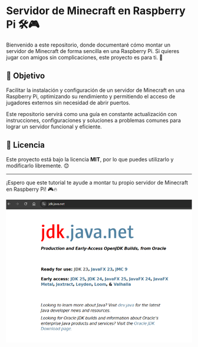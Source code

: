 # Servidor de Minecraft en Raspberry Pi 🛠️🎮

Bienvenido a este repositorio, donde documentaré cómo montar un servidor de Minecraft de forma sencilla en una Raspberry Pi. Si quieres jugar con amigos sin complicaciones, este proyecto es para ti. 🚀

## 📌 Objetivo
Facilitar la instalación y configuración de un servidor de Minecraft en una Raspberry Pi, optimizando su rendimiento y permitiendo el acceso de jugadores externos sin necesidad de abrir puertos.

Este repositorio servirá como una guía en constante actualización con instrucciones, configuraciones y soluciones a problemas comunes para lograr un servidor funcional y eficiente.

## 📜 Licencia
Este proyecto está bajo la licencia **MIT**, por lo que puedes utilizarlo y modificarlo libremente. 😊

---

¡Espero que este tutorial te ayude a montar tu propio servidor de Minecraft en Raspberry Pi! 🎮🔥

![JDK](./media/jdk-download.png)




